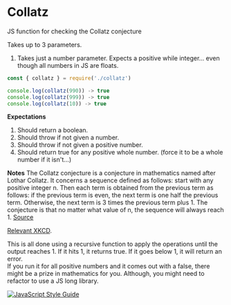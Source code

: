 # Collatz
JS function for checking the Collatz conjecture

Takes up to 3 parameters.
1. Takes just a number parameter. Expects a positive while integer... even though all numbers in JS are floats.

```javascript
const { collatz } = require('./collatz')

console.log(collatz(990)) -> true
console.log(collatz(999)) -> true
console.log(collatz(10)) -> true

```

**Expectations**
1. Should return a boolean.
2. Should throw if not given a number.
3. Should throw if not given a positive number.
4. Should return true for any positive whole number. (force it to be a whole number if it isn't...)

**Notes**
The Collatz conjecture is a conjecture in mathematics named after Lothar Collatz. It concerns a sequence defined as follows: start with any positive integer n. Then each term is obtained from the previous term as follows: if the previous term is even, the next term is one half the previous term. Otherwise, the next term is 3 times the previous term plus 1. The conjecture is that no matter what value of n, the sequence will always reach 1. [Source](https://en.wikipedia.org/wiki/Collatz_conjecture)

[Relevant XKCD](https://xkcd.com/710/).

This is all done using a recursive function to apply the operations until the output reaches 1. If it hits 1, it returns true. If it goes below 1, it will return an error. <br>
If you run it for all positive numbers and it comes out with a false, there might be a prize in mathematics for you. Although, you might need to refactor to use a JS long library.

[![JavaScript Style Guide](https://img.shields.io/badge/code_style-standard-brightgreen.svg)](https://standardjs.com)
